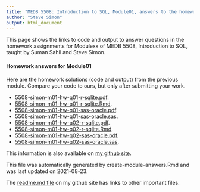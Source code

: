 ```yaml
---
title: "MEDB 5508: Introduction to SQL, Module01, answers to the homework"
author: "Steve Simon"
output: html_document
---
```


<!--This file was first created on 2021-08-23-->

This page shows the links to code and output to answer questions in the homework assignments for Modulexx of MEDB 5508, Introduction to SQL, taught by Suman Sahil and Steve Simon. 

#### Homework answers for Module01 

<!--resources-homework-1-->

Here are the homework solutions (code and output) from the previous module. Compare your code to ours, but only after submitting your work.

+ [5508-simon-m01-hw-q01-r-sqlite.pdf][m01-hw-q01-r-sqlite.pdf].
+ [5508-simon-m01-hw-q01-r-sqlite.Rmd][m01-hw-q01-r-sqlite.Rmd].
+ [5508-simon-m01-hw-q01-sas-oracle.pdf][m01-hw-q01-sas-oracle.pdf].
+ [5508-simon-m01-hw-q01-sas-oracle.sas][m01-hw-q01-sas-oracle.sas].
+ [5508-simon-m01-hw-q02-r-sqlite.pdf][m01-hw-q02-r-sqlite.pdf].
+ [5508-simon-m01-hw-q02-r-sqlite.Rmd][m01-hw-q02-r-sqlite.Rmd].
+ [5508-simon-m01-hw-q02-sas-oracle.pdf][m01-hw-q02-sas-oracle.pdf].
+ [5508-simon-m01-hw-q02-sas-oracle.sas][m01-hw-q02-sas-oracle.sas].

This information is also available on [my github site][thisf].

This file was automatically generated by create-module-answers.Rmd and was last updated on 2021-08-23.

The [readme.md file][mygit] on my github site has links to other important files.

<!---my git--->
[thisf]: https://github.com/pmean/introduction-to-sql/blob/master/modules/5508-01-resources.md
[mygit]: https://github.com/pmean/introduction-to-sql/blob/master/README.md

<!--resources-homework-2-->

<!---rmd_o--->
[m01-hw-q01-r-sqlite.pdf]: https://github.com/pmean/introduction-to-sql/blob/master/results/5508-simon-m01-hw-q01-r-sqlite.pdf
[m01-hw-q02-r-sqlite.pdf]: https://github.com/pmean/introduction-to-sql/blob/master/results/5508-simon-m01-hw-q02-r-sqlite.pdf

<!---sas_o--->
[m01-hw-q01-sas-oracle.pdf]: https://github.com/pmean/introduction-to-sql/blob/master/results/5508-simon-m01-hw-q01-sas-oracle.pdf
[m01-hw-q02-sas-oracle.pdf]: https://github.com/pmean/introduction-to-sql/blob/master/results/5508-simon-m01-hw-q02-sas-oracle.pdf

<!---rmd_h--->
[m01-hw-q01-r-sqlite.Rmd]: https://github.com/pmean/introduction-to-sql/blob/master/src/5508-simon-m01-hw-q01-r-sqlite.Rmd
[m01-hw-q02-r-sqlite.Rmd]: https://github.com/pmean/introduction-to-sql/blob/master/src/5508-simon-m01-hw-q02-r-sqlite.Rmd

<!---sas_h--->
[m01-hw-q01-sas-oracle.sas]: https://github.com/pmean/introduction-to-sql/blob/master/src/5508-simon-m01-hw-q01-sas-oracle.sas
[m01-hw-q02-sas-oracle.sas]: https://github.com/pmean/introduction-to-sql/blob/master/src/5508-simon-m01-hw-q02-sas-oracle.sas


